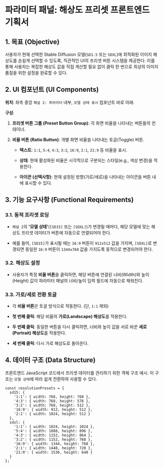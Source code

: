 # 파라미터 패널: 해상도 프리셋 프론트엔드 기획서

## 1. 목표 (Objective)

사용자가 현재 선택한 Stable Diffusion 모델(`SD1.5` 또는 `SDXL`)에 최적화된 이미지 해상도를 손쉽게 선택할 수 있도록, 직관적인 UI의 프리셋 버튼 시스템을 제공한다. 이를 통해 사용자는 복잡한 해상도 값을 직접 계산할 필요 없이 클릭 한 번으로 최상의 이미지 품질을 위한 설정을 완료할 수 있다.

## 2. UI 컴포넌트 (UI Components)

**위치**: 좌측 중앙 `패널 2: 파라미터` 내부, `모델 상태 표시` 컴포넌트 바로 아래.

**구성**:

1. **프리셋 버튼 그룹 (Preset Button Group)**: 각 화면 비율을 나타내는 버튼들의 컨테이너.

2. **비율 버튼 (Ratio Button)**: 개별 화면 비율을 나타내는 토글(Toggle) 버튼.
   
   - **텍스트**: `1:1`, `5:4`, `4:3`, `3:2`, `16:9`, `2:1`, `21:9` 등 비율을 표시.
   
   - **상태**: 현재 활성화된 비율은 시각적으로 구분되는 스타일(e.g., 색상 변경)을 적용한다.
   
   - **아이콘 (선택사항)**: 현재 설정된 방향(가로/세로)을 나타내는 아이콘을 버튼 내에 표시할 수 있다.

## 3. 기능 요구사항 (Functional Requirements)

### 3.1. 동적 프리셋 로딩

- `패널 2`의 **'모델 상태'**(`[SD15]` 또는 `[SDXL]`)가 변경될 때마다, 해당 모델에 맞는 해상도 프리셋 데이터가 버튼에 자동으로 연결되어야 한다.

- 예를 들어, `[SD15]`가 표시될 때는 `16:9` 버튼이 `912x512` 값을 가지며, `[SDXL]`로 변경되면 동일한 `16:9` 버튼이 `1344x768` 값을 가지도록 동적으로 변경되어야 한다.

### 3.2. 해상도 설정

- 사용자가 특정 **비율 버튼**을 클릭하면, 해당 버튼에 연결된 너비(Width)와 높이(Height) 값이 파라미터 패널의 너비/높이 입력 필드에 자동으로 채워진다.

### 3.3. 가로/세로 전환 토글

- 각 **비율 버튼**은 토글 방식으로 작동한다. (단, `1:1` 제외)

- **첫 번째 클릭**: 해당 비율의 **가로(Landscape) 해상도**를 적용한다.

- **두 번째 클릭**: 동일한 버튼을 다시 클릭하면, 너비와 높이 값을 서로 바꾼 **세로(Portrait) 해상도**를 적용한다.

- **세 번째 클릭**: 다시 가로 해상도로 돌아온다.

## 4. 데이터 구조 (Data Structure)

프론트엔드 JavaScript 코드에서 프리셋 데이터를 관리하기 위한 객체 구조 예시. 이 구조는 `모델 상태`에 따라 쉽게 전환하여 사용할 수 있다.

```
const resolutionPresets = {
  sd15: {
    '1:1': { width: 768, height: 768 },
    '4:3': { width: 768, height: 576 },
    '3:2': { width: 768, height: 512 },
    '16:9': { width: 912, height: 512 },
    '2:1': { width: 1024, height: 512 }
  },
  sdxl: {
    '1:1': { width: 1024, height: 1024 },
    '5:4': { width: 1088, height: 896 },
    '4:3': { width: 1152, height: 864 },
    '3:2': { width: 1152, height: 768 },
    '16:9': { width: 1344, height: 768 },
    '2:1': { width: 1448, height: 720 },
    '21:9': { width: 1536, height: 640 }
  }
};
```
